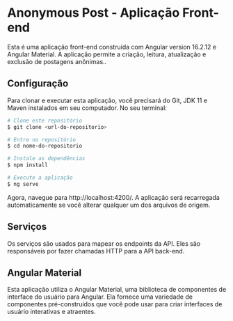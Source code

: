 # Anonymous Post - Aplicação Front-end

Esta é uma aplicação front-end construída com Angular version 16.2.12 e Angular Material. A aplicação permite a criação, leitura, atualização e exclusão de postagens anônimas..

## Configuração
Para clonar e executar esta aplicação, você precisará do Git, JDK 11 e Maven instalados em seu computador. No seu terminal:
```bash
# Clone este repositório
$ git clone <url-do-repositorio>

# Entre no repositório
$ cd nome-do-repositorio

# Instale as dependências
$ npm install

# Execute a aplicação
$ ng serve
```
Agora, navegue para http://localhost:4200/. A aplicação será recarregada automaticamente se você alterar qualquer um dos arquivos de origem.

## Serviços
Os serviços são usados para mapear os endpoints da API. Eles são responsáveis por fazer chamadas HTTP para a API back-end.

## Angular Material
Esta aplicação utiliza o Angular Material, uma biblioteca de componentes de interface do usuário para Angular. Ela fornece uma variedade de componentes pré-construídos que você pode usar para criar interfaces de usuário interativas e atraentes.
